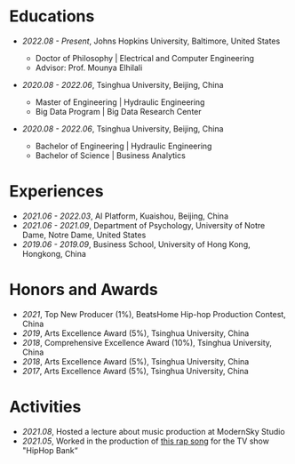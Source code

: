 # Educations
- *2022.08 - Present*, Johns Hopkins University, Baltimore, United States
    - Doctor of Philosophy \| Electrical and Computer Engineering
    - Advisor: Prof. Mounya Elhilali

- *2020.08 - 2022.06*, Tsinghua University, Beijing, China
    - Master of Engineering \| Hydraulic Engineering
    - Big Data Program \| Big Data Research Center
    
- *2020.08 - 2022.06*, Tsinghua University, Beijing, China
    - Bachelor of Engineering \| Hydraulic Engineering
    - Bachelor of Science \| Business Analytics

# Experiences
- *2021.06 - 2022.03*, AI Platform, Kuaishou, Beijing, China
- *2021.06 - 2021.09*, Department of Psychology, University of Notre Dame, Notre Dame, United States
- *2019.06 - 2019.09*, Business School, University of Hong Kong, Hongkong, China

# Honors and Awards
- *2021*, Top New Producer (1%), BeatsHome Hip-hop Production Contest, China
- *2019*, Arts Excellence Award (5%), Tsinghua University, China
- *2018*, Comprehensive Excellence Award (10%), Tsinghua University, China
- *2018*, Arts Excellence Award (5%), Tsinghua University, China
- *2017*, Arts Excellence Award (5%), Tsinghua University, China
 

# Activities
- *2021.08*, Hosted a lecture about music production at ModernSky Studio
- *2021.05*, Worked in the production of [this rap song](https://www.youtube.com/watch?v=gJGmbaxkdaw) for the TV show "HipHop Bank“
